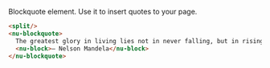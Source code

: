 Blockquote element. Use it to insert quotes to your page.

```html
<split/>
<nu-blockquote>
  The greatest glory in living lies not in never falling, but in rising every time we fall.
  <nu-block>– Nelson Mandela</nu-block>
</nu-blockquote>
```
